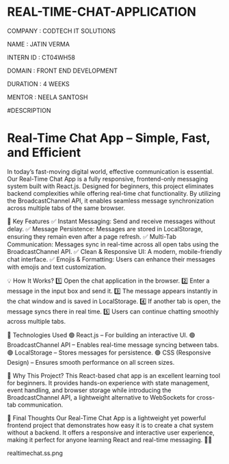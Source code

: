 # REAL-TIME-CHAT-APPLICATION

COMPANY : CODTECH IT SOLUTIONS

NAME : JATIN VERMA

INTERN ID : CT04WH58

DOMAIN : FRONT END DEVELOPMENT

DURATION : 4 WEEKS

MENTOR : NEELA SANTOSH

#DESCRIPTION

# Real-Time Chat App – Simple, Fast, and Efficient

In today’s fast-moving digital world, effective communication is essential. Our Real-Time Chat App is a fully responsive, frontend-only messaging system built with React.js. Designed for beginners, this project eliminates backend complexities while offering real-time chat functionality. By utilizing the BroadcastChannel API, it enables seamless message synchronization across multiple tabs of the same browser.

🚀 Key Features
✅ Instant Messaging: Send and receive messages without delay.
✅ Message Persistence: Messages are stored in LocalStorage, ensuring they remain even after a page refresh.
✅ Multi-Tab Communication: Messages sync in real-time across all open tabs using the BroadcastChannel API.
✅ Clean & Responsive UI: A modern, mobile-friendly chat interface.
✅ Emojis & Formatting: Users can enhance their messages with emojis and text customization.

💡 How It Works?
1️⃣ Open the chat application in the browser.
2️⃣ Enter a message in the input box and send it.
3️⃣ The message appears instantly in the chat window and is saved in LocalStorage.
4️⃣ If another tab is open, the message syncs there in real time.
5️⃣ Users can continue chatting smoothly across multiple tabs.

📌 Technologies Used
🟢 React.js – For building an interactive UI.
🟢 BroadcastChannel API – Enables real-time message syncing between tabs.
🟢 LocalStorage – Stores messages for persistence.
🟢 CSS (Responsive Design) – Ensures smooth performance on all screen sizes.

🎯 Why This Project?
This React-based chat app is an excellent learning tool for beginners. It provides hands-on experience with state management, event handling, and browser storage while introducing the BroadcastChannel API, a lightweight alternative to WebSockets for cross-tab communication.

🏁 Final Thoughts
Our Real-Time Chat App is a lightweight yet powerful frontend project that demonstrates how easy it is to create a chat system without a backend. It offers a responsive and interactive user experience, making it perfect for anyone learning React and real-time messaging. 🚀💬

realtimechat.ss.png

